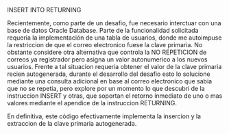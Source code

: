 INSERT INTO RETURNING

Recientemente, como parte de un desafio, fue necesario interctuar con una base de datos Oracle Database. Parte de la funcionalidad solicitada requeria la implementación de una tabla de usuarios, donde me autoimpuse la restriccion de que el correo electronico fuese la clave primaria. No obstante considere otra alternativa que controla la NO REPETICION de correos ya registrador pero asigna un valor autonumerico a los nuevos usuarios. Frente a tal situacion requeria obtener el valor de la clave primaria recien autogenerada, durante el desarrollo del desafio esto lo solucione mediante una consulta adicional en base al correo electronico que sabia que no se repetia, pero explore por un momento lo que descubri de la instruccion INSERT y otras, que soportan el retorno inmediato de uno o mas valores mediante el apendice de la instruccion RETURNING.

En definitiva, este código efectivamente implementa la insercion y la extraccion de la clave primaria autogenerada.
